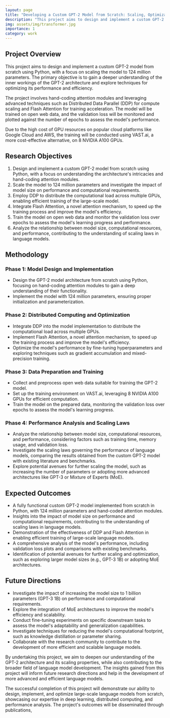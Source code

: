 ```yaml
---
layout: page
title: "Developing a Custom GPT-2 Model from Scratch: Scaling, Optimization, and Performance Analysis"
description: "This project aims to design and implement a custom GPT-2 model from scratch using Python, with a focus on scaling the model to 124 million parameters."
img: assets/img/transformer.jpg
importance: 1
category: work
---
```


## Project Overview
This project aims to design and implement a custom GPT-2 model from scratch using Python, with a focus on scaling the model to 124 million parameters. The primary objective is to gain a deeper understanding of the inner workings of the GPT-2 architecture and explore techniques for optimizing its performance and efficiency.

The project involves hand-coding attention modules and leveraging advanced techniques such as Distributed Data Parallel (DDP) for compute scaling and Flash Attention for training acceleration. The model will be trained on open web data, and the validation loss will be monitored and plotted against the number of epochs to assess the model's performance.

Due to the high cost of GPU resources on popular cloud platforms like Google Cloud and AWS, the training will be conducted using VAST.ai, a more cost-effective alternative, on 8 NVIDIA A100 GPUs.

## Research Objectives
1. Design and implement a custom GPT-2 model from scratch using Python, with a focus on understanding the architecture's intricacies and hand-coding attention modules.
2. Scale the model to 124 million parameters and investigate the impact of model size on performance and computational requirements.
3. Employ DDP to distribute the computational load across multiple GPUs, enabling efficient training of the large-scale model.
4. Integrate Flash Attention, a novel attention mechanism, to speed up the training process and improve the model's efficiency.
5. Train the model on open web data and monitor the validation loss over epochs to assess the model's learning progress and performance.
6. Analyze the relationship between model size, computational resources, and performance, contributing to the understanding of scaling laws in language models.

## Methodology
### Phase 1: Model Design and Implementation
- Design the GPT-2 model architecture from scratch using Python, focusing on hand-coding attention modules to gain a deep understanding of their functionality.
- Implement the model with 124 million parameters, ensuring proper initialization and parameterization.

### Phase 2: Distributed Computing and Optimization
- Integrate DDP into the model implementation to distribute the computational load across multiple GPUs.
- Implement Flash Attention, a novel attention mechanism, to speed up the training process and improve the model's efficiency.
- Optimize the model's performance by fine-tuning hyperparameters and exploring techniques such as gradient accumulation and mixed-precision training.

### Phase 3: Data Preparation and Training
- Collect and preprocess open web data suitable for training the GPT-2 model.
- Set up the training environment on VAST.ai, leveraging 8 NVIDIA A100 GPUs for efficient computation.
- Train the model on the prepared data, monitoring the validation loss over epochs to assess the model's learning progress.

### Phase 4: Performance Analysis and Scaling Laws
- Analyze the relationship between model size, computational resources, and performance, considering factors such as training time, memory usage, and validation loss.
- Investigate the scaling laws governing the performance of language models, comparing the results obtained from the custom GPT-2 model with existing literature and benchmarks.
- Explore potential avenues for further scaling the model, such as increasing the number of parameters or adopting more advanced architectures like GPT-3 or Mixture of Experts (MoE).

## Expected Outcomes
- A fully functional custom GPT-2 model implemented from scratch in Python, with 124 million parameters and hand-coded attention modules.
- Insights into the impact of model size on performance and computational requirements, contributing to the understanding of scaling laws in language models.
- Demonstration of the effectiveness of DDP and Flash Attention in enabling efficient training of large-scale language models.
- A comprehensive analysis of the model's performance, including validation loss plots and comparisons with existing benchmarks.
- Identification of potential avenues for further scaling and optimization, such as exploring larger model sizes (e.g., GPT-3 1B) or adopting MoE architectures.

## Future Directions
- Investigate the impact of increasing the model size to 1 billion parameters (GPT-3 1B) on performance and computational requirements.
- Explore the integration of MoE architectures to improve the model's efficiency and scalability.
- Conduct fine-tuning experiments on specific downstream tasks to assess the model's adaptability and generalization capabilities.
- Investigate techniques for reducing the model's computational footprint, such as knowledge distillation or parameter sharing.
- Collaborate with the research community to contribute to the development of more efficient and scalable language models.

By undertaking this project, we aim to deepen our understanding of the GPT-2 architecture and its scaling properties, while also contributing to the broader field of language model development. The insights gained from this project will inform future research directions and help in the development of more advanced and efficient language models.

The successful completion of this project will demonstrate our ability to design, implement, and optimize large-scale language models from scratch, showcasing our expertise in deep learning, distributed computing, and performance analysis. The project's outcomes will be disseminated through publications,